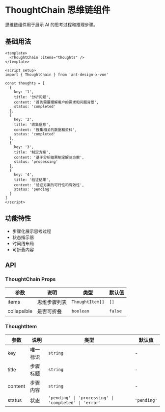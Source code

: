 # ThoughtChain 思维链组件

思维链组件用于展示 AI 的思考过程和推理步骤。

## 基础用法

<script setup>
import { h, ref } from 'vue'
import { ThoughtChain } from 'ant-design-x-vue'

const thoughts = [
  {
    key: '1',
    title: '分析问题',
    content: '首先需要理解用户的需求和问题背景',
    status: 'completed'
  },
  {
    key: '2',
    title: '收集信息',
    content: '搜集相关的数据和资料',
    status: 'completed'
  },
  {
    key: '3',
    title: '制定方案',
    content: '基于分析结果制定解决方案',
    status: 'processing'
  },
  {
    key: '4',
    title: '验证结果',
    content: '验证方案的可行性和有效性',
    status: 'pending'
  }
]
</script>

<ThoughtChain :items="thoughts" />

```vue
<template>
  <ThoughtChain :items="thoughts" />
</template>

<script setup>
import { ThoughtChain } from 'ant-design-x-vue'

const thoughts = [
  {
    key: '1',
    title: '分析问题',
    content: '首先需要理解用户的需求和问题背景',
    status: 'completed'
  },
  {
    key: '2',
    title: '收集信息',
    content: '搜集相关的数据和资料',
    status: 'completed'
  },
  {
    key: '3',
    title: '制定方案',
    content: '基于分析结果制定解决方案',
    status: 'processing'
  },
  {
    key: '4',
    title: '验证结果',
    content: '验证方案的可行性和有效性',
    status: 'pending'
  }
]
</script>
```

## 功能特性

- 步骤化展示思考过程
- 状态指示器
- 时间线布局
- 可折叠内容

## API

### ThoughtChain Props

| 参数 | 说明 | 类型 | 默认值 |
| --- | --- | --- | --- |
| items | 思维步骤列表 | `ThoughtItem[]` | `[]` |
| collapsible | 是否可折叠 | `boolean` | `false` |

### ThoughtItem

| 参数 | 说明 | 类型 | 默认值 |
| --- | --- | --- | --- |
| key | 唯一标识 | `string` | - |
| title | 步骤标题 | `string` | - |
| content | 步骤内容 | `string` | - |
| status | 状态 | `'pending' \| 'processing' \| 'completed' \| 'error'` | `'pending'` |